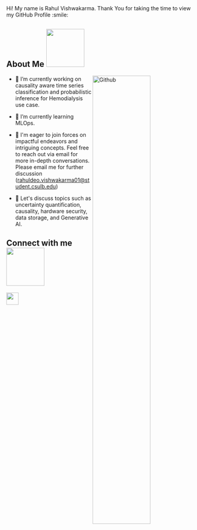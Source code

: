 

<div size='20px'> Hi! My name is Rahul Vishwakarma. Thank You for taking the time to view my GitHub Profile :smile:
</div>

<h2> About Me <img src = "https://media0.giphy.com/media/KDDpcKigbfFpnejZs6/giphy.gif?cid=ecf05e47oy6f4zjs8g1qoiystc56cu7r9tb8a1fe76e05oty&rid=giphy.gif" width = 100px></h2>

<img width="55%" align="right" alt="Github" src="https://raw.githubusercontent.com/onimur/.github/master/.resources/git-header.svg" />

- 🔭 I’m currently working on causality aware time series classification and probabilistic inference for Hemodialysis use case.

- 🌱 I’m currently learning MLOps.

- 👯 I'm eager to join forces on impactful endeavors and intriguing concepts. Feel free to reach out via email for more in-depth conversations. Please email me for further discussion (rahuldeo.vishwakarma01@student.csulb.edu)

- 💬 Let's discuss topics such as uncertainty quantification, causality, hardware security, data storage, and Generative AI.

<h2> Connect with me <img src='https://raw.githubusercontent.com/ShahriarShafin/ShahriarShafin/main/Assets/handshake.gif' width="100px"> </h2>
<a href = 'https://www.linkedin.com/in/rahulvishwakarma/'> <img width = '32px' align= 'center' src="https://raw.githubusercontent.com/rahulbanerjee26/githubAboutMeGenerator/main/icons/linked-in-alt.svg"/></a>
<br>
<br>
  <br>

